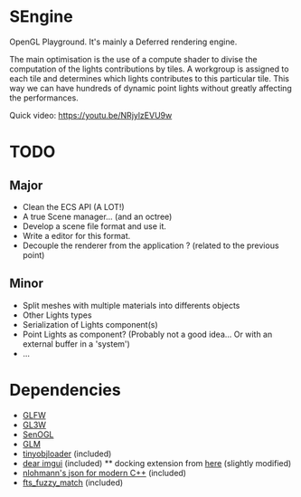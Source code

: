 # SEngine

OpenGL Playground.
It's mainly a Deferred rendering engine.

The main optimisation is the use of a compute shader to divise the computation of the lights contributions by tiles. A workgroup is assigned to each tile and determines which lights contributes to this particular tile. This way we can have hundreds of dynamic point lights without greatly affecting the performances. 

Quick video:
https://youtu.be/NRjylzEVU9w

# TODO
## Major
 * Clean the ECS API (A LOT!)
 * A true Scene manager... (and an octree)
 * Develop a scene file format and use it.
 * Write a editor for this format.
 * Decouple the renderer from the application ? (related to the previous point)

## Minor
 * Split meshes with multiple materials into differents objects
 * Other Lights types
 * Serialization of Lights component(s)
 * Point Lights as component? (Probably not a good idea... Or with an external buffer in a 'system')
 * ...

# Dependencies

 * [GLFW](http://www.glfw.org/)
 * [GL3W](https://github.com/skaslev/gl3w)
 * [SenOGL](https://github.com/Senryoku/SenOGL)
 * [GLM](http://glm.g-truc.net/0.9.7/index.html)
 * [tinyobjloader](https://github.com/syoyo/tinyobjloader) (included)
 * [dear imgui](https://github.com/ocornut/imgui) (included)
 ** docking extension from [here](https://github.com/vassvik/imgui_docking_minimal) (slightly modified)
 * [nlohmann's json for modern C++](https://github.com/nlohmann/json) (included)
 * [fts_fuzzy_match](https://github.com/forrestthewoods/lib_fts) (included)